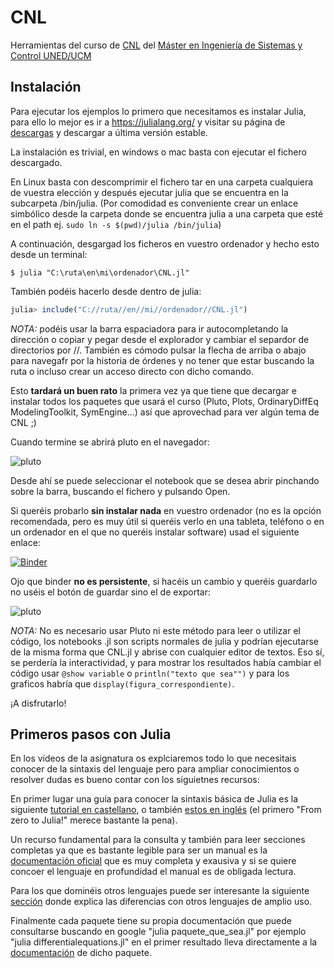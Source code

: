 # CNL
Herramientas del curso de [CNL](http://portal.uned.es/portal/page?_pageid=93,70656202&_dad=portal&_schema=PORTAL&idAsignatura=31104178&idTitulacion=310401) del [Máster en Ingeniería de Sistemas y Control UNED/UCM](https://cv4.ucm.es/moodle/course/view.php?id=4056)

## Instalación
Para ejecutar los ejemplos lo primero que necesitamos es instalar Julia, para ello lo mejor es ir a https://julialang.org/ y visitar su página de [descargas](https://julialang.org/downloads/) y descargar a última versión estable.

La instalación es trivial, en windows o mac basta con ejecutar el fichero descargado.

En Linux basta con descomprimir el fichero tar en una carpeta cualquiera de vuestra elección y después ejecutar julia que se encuentra en la subcarpeta /bin/julia. (Por comodidad es conveniente crear un enlace simbólico desde la carpeta donde se encuentra julia a una carpeta que esté en el path ej. ```sudo ln -s $(pwd)/julia /bin/julia```)

A continuación, desgargad los ficheros en vuestro ordenador y hecho esto desde un terminal:

```
$ julia "C:\ruta\en\mi\ordenador\CNL.jl"

```

También podéis hacerlo desde dentro de julia:

```julia
julia> include("C://ruta//en//mi//ordenador//CNL.jl")

```


*NOTA:* podéis usar la barra espaciadora para ir autocompletando la dirección o copiar y pegar desde el explorador y cambiar el separdor de directorios por //. También es cómodo pulsar la flecha de arriba o abajo para navegafr por la historia de órdenes y no tener que estar buscando la ruta o incluso crear un acceso directo con dicho comando.


Esto **tardará un buen rato** la primera vez ya que tiene que decargar e instalar todos los paquetes que usará el curso (Pluto,  Plots, OrdinaryDiffEq ModelingToolkit, SymEngine...) así que aprovechad para ver algún tema de CNL ;)

Cuando termine se abrirá pluto en el navegador:

![pluto](https://github.com/Dictino/CNL/blob/main/Im%C3%A1genes/pluto.png?raw=true)

Desde ahí se puede seleccionar el notebook que se desea abrir pinchando sobre la barra, buscando el fichero y pulsando Open.

Si queréis probarlo **sin instalar nada** en vuestro ordenador (no es la opción recomendada, pero es muy útil si queréis verlo en una tableta, teléfono o en un ordenador en el que no queréis instalar software) usad el siguiente enlace:

[![Binder](https://mybinder.org/badge_logo.svg)](https://mybinder.org/v2/gh/Dictino/CNL/1cb1367?urlpath=pluto)

Ojo que binder **no es persistente**, si hacéis un cambio y queréis guardarlo no uséis el botón de guardar sino el de exportar:

![pluto](https://github.com/Dictino/CNL/blob/main/Im%C3%A1genes/Boton_exportar.png?raw=true)

*NOTA:* No es necesario usar Pluto ni este método para leer o utilizar el código, los notebooks .jl son scripts normales de julia y podrían ejecutarse de la misma forma que CNL.jl y abrise con cualquier editor de textos. Eso sí, se perdería la interactividad, y para mostrar los resultados había cambiar el código usar ```@show variable``` o ```println("texto que sea"")``` y para los graficos habría que ```display(figura_correspondiente)```.

¡A disfrutarlo!

## Primeros pasos con Julia

En los vídeos de la asignatura os explciaremos todo lo que necesitais conocer de la sintaxis del lenguaje pero para ampliar conocimientos o resolver dudas es bueno contar con los siguietnes recursos:

En primer lugar una guía para conocer la sintaxis básica de Julia es la siguiente [tutorial en castellano](https://hedero.webs.upv.es/julia-basico/), o también [estos en inglés](https://julialang.org/learning/tutorials/) (el primero "From zero to Julia!" merece bastante la pena).

Un recurso fundamental para la consulta y también para leer secciones completas ya que es bastante legible para ser un manual es la [documentación oficial](https://docs.julialang.org/en/v1/) que es muy completa y exausiva y si se quiere concoer el lenguaje en profundidad el manual es de obligada lectura.

Para los que dominéis otros lenguajes puede ser interesante la siguiente [sección](https://docs.julialang.org/en/v1/manual/noteworthy-differences/) donde explica las diferencias con otros lenguajes de amplio uso.

Finalmente cada paquete tiene su propia documentación que puede consultarse buscando en google "julia paquete_que_sea.jl" por ejemplo "julia differentialequations.jl" en el primer resultado lleva directamente a la [documentación](https://docs.sciml.ai/DiffEqDocs/stable/) de dicho paquete.
 
